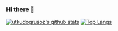 ### Hi there 👋

<!--
**utkudogrusoz/utkudogrusoz** is a ✨ _special_ ✨ repository because its `README.md` (this file) appears on your GitHub profile.

Here are some ideas to get you started:

- 🔭 I’m currently working on ...
- 🌱 I’m currently learning ...
- 👯 I’m looking to collaborate on ...
- 🤔 I’m looking for help with ...
- 💬 Ask me about ...
- 📫 How to reach me: ...
- 😄 Pronouns: ...
- ⚡ Fun fact: ...
-->

[![utkudogrusoz's github stats](https://github-readme-stats.vercel.app/api?username=utkudogrusoz&count_private=true&show_icons=true&theme=dark&hide_rank=false)](https://github.com/utkudogrusoz/github-readme-stats) [![Top Langs](https://github-readme-stats.vercel.app/api/top-langs/?username=utkudogrusoz)](https://github.com/utkudogrusoz/github-readme-stats)


